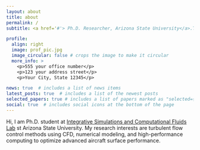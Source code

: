 ```yaml
---
layout: about
title: about
permalink: /
subtitle: <a href='#'> Ph.D. Researcher, Arizona State University</a>.Tempe, AZ, USA.

profile:
  align: right
  image: prof_pic.jpg
  image_circular: false # crops the image to make it circular
  more_info: >
    <p>555 your office number</p>
    <p>123 your address street</p>
    <p>Your City, State 12345</p>

news: true  # includes a list of news items
latest_posts: true  # includes a list of the newest posts
selected_papers: true # includes a list of papers marked as "selected={true}"
social: true  # includes social icons at the bottom of the page
---
```


Hi, I am Ph.D. student at [Integrative Simulations and Computational Fluids Lab](https://ypeet.github.io/isim/) st Arizona State University. My research interests are turbulent flow control methods using CFD, numerical modeling, and high-performance computing to optimize advanced aircraft surface performance. 
